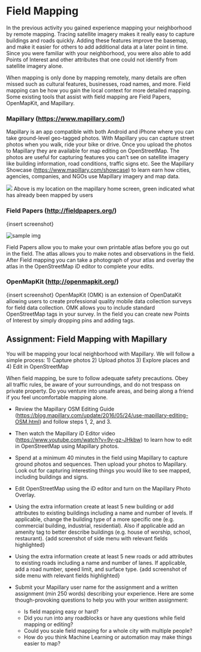 # Field Mapping

In the previous activity you gained experience mapping your neighborhood by remote mapping. Tracing satellite imagery makes it really easy to capture buildings and roads quickly. Adding these features improve the basemap, and make it easier for others to add additional data at a later point in time. Since you were familiar with your neighborhood, you were also able to add Points of Interest and other attributes that one could not identify from satellite imagery alone.

When mapping is only done by mapping remotely, many details are often missed such as cultural features, businesses, road names, and more. Field mapping can be how you gain the local context for more detailed mapping. Some existing tools that assist with field mapping are Field Papers, OpenMapKit, and Mapillary.

### Mapillary (https://www.mapillary.com/)
Mapillary is an app compatible with both Android and iPhone where you can take ground-level geo-tagged photos. With Mapillary you can capture street photos when you walk, ride your bike or drive. Once you upload the photos to Mapillary they are available for map editing on OpenStreetMap. The photos are useful for capturing features you can’t see on satellite imagery like building information, road conditions, traffic signs etc. See the Mapillary Showcase (https://www.mapillary.com/showcase) to learn earn how cities, agencies, companies, and NGOs use Mapillary imagery and map data.

![](/actiivity_3_field_mapping/images/Mapillary/appoverview.PNG)
Above is my location on the mapillary home screen, green indicated what has already been mapped by users

### Field Papers (http://fieldpapers.org/)
{insert screenshot}

![sample img](/activity_3_field_mapping/images/sample_img_delete.jpg)

Field Papers allow you to make your own printable atlas before you go out in the field. The atlas allows you to make notes and observations in the field. After Field mapping you can take a photograph of your atlas and overlay the atlas in the OpenStreetMap iD editor to complete your edits.

### OpenMapKit (http://openmapkit.org/) 
{insert screenshot}
OpenMapKit (OMK) is an extension of OpenDataKit allowing users to create professional quality mobile data collection surveys for field data collection. OMK allows you to include standard OpenStreetMap tags in your survey. In the field you can create new Points of Interest by simply dropping pins and adding tags. 

## Assignment: Field Mapping with Mapillary
You will be mapping your local neighborhood with Mapillary. We will follow a simple process: 1) Capture photos 2) Upload photos 3) Explore places and 4) Edit in OpenStreetMap

When field mapping, be sure to follow adequate safety precautions. Obey all traffic rules, be aware of your surroundings, and do not trespass on private property. Do you venture into unsafe areas, and being along a friend if you feel uncomfortable mapping alone. 

- Review the Mapillary OSM Editing Guide (https://blog.mapillary.com/update/2016/05/24/use-mapillary-editing-OSM.html) and follow steps 1, 2, and 3. 

- Then watch the Mapillary iD Editor video (https://www.youtube.com/watch?v=9v-gz-JHkbw) to learn how to edit in OpenStreetMap using Mapillary photos.

- Spend at a minimum 40 minutes in the field using Mapillary to capture ground photos and sequences. Then upload your photos to Mapillary. Look out for capturing interesting things you would like to see mapped, including buildings and signs.

- Edit OpenStreetMap using the iD editor and turn on the Mapillary Photo Overlay. 

- Using the extra information create at least 5 new building or add attributes to existing buildings including a name and number of levels. If applicable, change the building type of a more specific one (e.g. commercial building, industrial, residential). Also if applicable add an amenity tag to better describe buildings (e.g. house of worship, school, restaurant). {add screenshot of side menu with relevant fields highlighted}

- Using the extra information create at least 5 new roads or add attributes to existing roads including a name and number of lanes. If applicable, add a road number, speed limit, and surface type. {add screenshot of side menu with relevant fields highlighted}

- Submit your Mapillary user name for the assignment and a written assignment (min 250 words) describing your experience. Here are some though-provoking questions to help you with your written assignment:
  - Is field mapping easy or hard? 
  - Did you run into any roadblocks or have any questions while field mapping or editing? 
  - Could you scale field mapping for a whole city with multiple people? 
  - How do you think Machine Learning or automation may make things easier to map?





